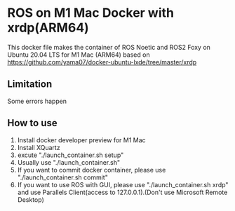 # ROS on M1 Mac Docker with xrdp(ARM64)
 This docker file makes the container of ROS Noetic and ROS2 Foxy on Ubuntu 20.04 LTS for M1 Mac (ARM64) based on https://github.com/yama07/docker-ubuntu-lxde/tree/master/xrdp
## Limitation
 Some errors happen
## How to use
1. Install docker developer preview for M1 Mac
2. Install XQuartz
2. excute "./launch_container.sh setup"
3. Usually use "./launch_container.sh"
4. If you want to commit docker container, please use "./launch_container.sh commit"
5. If you want to use ROS with GUI, please use "./launch_container.sh xrdp" and use Parallels Client(access to 127.0.0.1).(Don't use Microsoft Remote Desktop)

